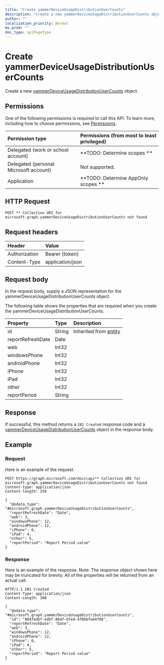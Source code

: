 ```yaml
---
title: "Create yammerDeviceUsageDistributionUserCounts"
description: "Create a new yammerDeviceUsageDistributionUserCounts object."
author: ""
localization_priority: Normal
ms.prod: ""
doc_type: apiPageType
---
```


# Create yammerDeviceUsageDistributionUserCounts

Create a new [yammerDeviceUsageDistributionUserCounts](../resources/yammerdeviceusagedistributionusercounts.md) object.

## Permissions
One of the following permissions is required to call this API. To learn more, including how to choose permissions, see [Permissions](/concepts/permissions-reference.md).

|Permission type|Permissions (from most to least privileged)|
|:---|:---|
|Delegated (work or school account)|**TODO: Determine scopes **|
|Delegated (personal Microsoft account)|Not supported.|
|Application|**TODO: Determine AppOnly scopes **|

## HTTP Request
<!-- {
  "blockType": "ignored"
}
-->
``` http
POST ** Collection URI for microsoft.graph.yammerDeviceUsageDistributionUserCounts not found
```

## Request headers
|Header|Value|
|:---|:---|
|Authorization|Bearer {token}|
|Content-Type|application/json|

## Request body
In the request body, supply a JSON representation for the yammerDeviceUsageDistributionUserCounts object.

The following table shows the properties that are required when you create the yammerDeviceUsageDistributionUserCounts.

|Property|Type|Description|
|:---|:---|:---|
|id|String| Inherited from [entity](../resources/entity.md)|
|reportRefreshDate|Date||
|web|Int32||
|windowsPhone|Int32||
|androidPhone|Int32||
|iPhone|Int32||
|iPad|Int32||
|other|Int32||
|reportPeriod|String||



## Response
If successful, this method returns a `201 Created` response code and a [yammerDeviceUsageDistributionUserCounts](../resources/yammerdeviceusagedistributionusercounts.md) object in the response body.

## Example

### Request
Here is an example of the request.
<!-- {
  "blockType": "request",
  "name": "create_yammerdeviceusagedistributionusercounts_from_"
}
-->
``` http
POST https://graph.microsoft.com/docs\api** Collection URI for microsoft.graph.yammerDeviceUsageDistributionUserCounts not found
Content-type: application/json
Content-length: 259

{
  "@odata.type": "#microsoft.graph.yammerDeviceUsageDistributionUserCounts",
  "reportRefreshDate": "Date",
  "web": 3,
  "windowsPhone": 12,
  "androidPhone": 12,
  "iPhone": 6,
  "iPad": 4,
  "other": 5,
  "reportPeriod": "Report Period value"
}
```

### Response
Here is an example of the response. Note: The response object shown here may be truncated for brevity. All of the properties will be returned from an actual call.
<!-- {
  "blockType": "response",
  "truncated": true,
  "@odata.type": "microsoft.graph.yammerdeviceusagedistributionusercounts"
}
-->
``` http
HTTP/1.1 201 Created
Content-Type: application/json
Content-Length: 308

{
  "@odata.type": "#microsoft.graph.yammerDeviceUsageDistributionUserCounts",
  "id": "864fedbf-edbf-864f-bfed-4f86bfed4f86",
  "reportRefreshDate": "Date",
  "web": 3,
  "windowsPhone": 12,
  "androidPhone": 12,
  "iPhone": 6,
  "iPad": 4,
  "other": 5,
  "reportPeriod": "Report Period value"
}
```

